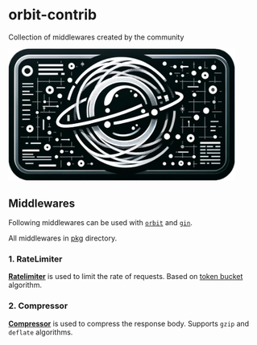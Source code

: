 <div>
	<h1>orbit-contrib</h1>
    <p>Collection of middlewares created by the community</p>
	<img src="assets/logo.png" alt="logo" width="450px">
    
</div>

## Middlewares

Following middlewares can be used with [`orbit`](https://github.com/shengyanli1982/orbit) and [`gin`](https://github.com/gin-gonic/gin).

All middlewares in [pkg](./pkg/) directory.

### 1. RateLimiter

[**Ratelimiter**](./pkg/ratelimiter/) is used to limit the rate of requests. Based on [token bucket](https://en.wikipedia.org/wiki/Token_bucket) algorithm.

### 2. Compressor

[**Compressor**](./pkg/compressor/) is used to compress the response body. Supports `gzip` and `deflate` algorithms.
